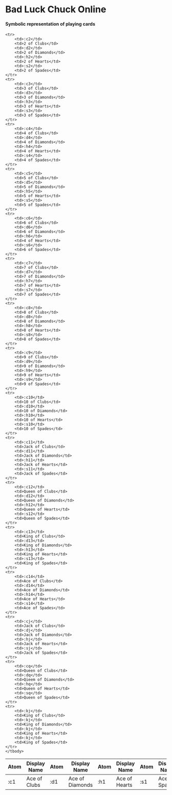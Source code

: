 # Bad Luck Chuck Online

#### Symbolic representation of playing cards

<table>
    <thead>
    <tr>
        <th>Atom</th>
        <th>Display Name</th>
        <th>Atom</th>
        <th>Display Name</th>
        <th>Atom</th>
        <th>Display Name</th>
        <th>Atom</th>
        <th>Display Name</th>
    </tr>
    </thead>
    <tbody>
    <tr>
        <td>:c1</td>
        <td>Ace of Clubs</td>
        <td>:d1</td>
        <td>Ace of Diamonds</td>
        <td>:h1</td>
        <td>Ace of Hearts</td>
        <td>:s1</td>
        <td>Ace of Spades</td>
    </tr>

    <tr>
        <td>:c2</td>
        <td>2 of Clubs</td>
        <td>:d2</td>
        <td>2 of Diamonds</td>
        <td>:h2</td>
        <td>2 of Hearts</td>
        <td>:s2</td>
        <td>2 of Spades</td>
    </tr>
    <tr>
        <td>:c3</td>
        <td>3 of Clubs</td>
        <td>:d3</td>
        <td>3 of Diamonds</td>
        <td>:h3</td>
        <td>3 of Hearts</td>
        <td>:s3</td>
        <td>3 of Spades</td>
    </tr>
    <tr>
        <td>:c4</td>
        <td>4 of Clubs</td>
        <td>:d4</td>
        <td>4 of Diamonds</td>
        <td>:h4</td>
        <td>4 of Hearts</td>
        <td>:s4</td>
        <td>4 of Spades</td>
    </tr>
    <tr>
        <td>:c5</td>
        <td>5 of Clubs</td>
        <td>:d5</td>
        <td>5 of Diamonds</td>
        <td>:h5</td>
        <td>5 of Hearts</td>
        <td>:s5</td>
        <td>5 of Spades</td>
    </tr>
    <tr>
        <td>:c6</td>
        <td>6 of Clubs</td>
        <td>:d6</td>
        <td>6 of Diamonds</td>
        <td>:h6</td>
        <td>4 of Hearts</td>
        <td>:s6</td>
        <td>6 of Spades</td>
    </tr>
    <tr>
        <td>:c7</td>
        <td>7 of Clubs</td>
        <td>:d7</td>
        <td>7 of Diamonds</td>
        <td>:h7</td>
        <td>7 of Hearts</td>
        <td>:s7</td>
        <td>7 of Spades</td>
    </tr>
    <tr>
        <td>:c8</td>
        <td>8 of Clubs</td>
        <td>:d8</td>
        <td>8 of Diamonds</td>
        <td>:h8</td>
        <td>8 of Hearts</td>
        <td>:s8</td>
        <td>8 of Spades</td>
    </tr>
    <tr>
        <td>:c9</td>
        <td>9 of Clubs</td>
        <td>:d9</td>
        <td>9 of Diamonds</td>
        <td>:h9</td>
        <td>9 of Hearts</td>
        <td>:s9</td>
        <td>9 of Spades</td>
    </tr>
    <tr>
        <td>:c10</td>
        <td>10 of Clubs</td>
        <td>:d10</td>
        <td>10 of Diamonds</td>
        <td>:h10</td>
        <td>10 of Hearts</td>
        <td>:s10</td>
        <td>10 of Spades</td>
    </tr>
    <tr>
        <td>:c11</td>
        <td>Jack of Clubs</td>
        <td>:d11</td>
        <td>Jack of Diamonds</td>
        <td>:h11</td>
        <td>Jack of Hearts</td>
        <td>:s11</td>
        <td>Jack of Spades</td>
    </tr>
    <tr>
        <td>:c12</td>
        <td>Queen of Clubs</td>
        <td>:d12</td>
        <td>Queen of Diamonds</td>
        <td>:h12</td>
        <td>Queen of Hearts</td>
        <td>:s12</td>
        <td>Queen of Spades</td>
    </tr>
    <tr>
        <td>:c13</td>
        <td>King of Clubs</td>
        <td>:d13</td>
        <td>King of Diamonds</td>
        <td>:h13</td>
        <td>King of Hearts</td>
        <td>:s13</td>
        <td>King of Spades</td>
    </tr>
    <tr>
        <td>:c14</td>
        <td>Ace of Clubs</td>
        <td>:d14</td>
        <td>Ace of Diamonds</td>
        <td>:h14</td>
        <td>Ace of Hearts</td>
        <td>:s14</td>
        <td>Ace of Spades</td>
    </tr>
    <tr>
        <td>:cj</td>
        <td>Jack of Clubs</td>
        <td>:dj</td>
        <td>Jack of Diamonds</td>
        <td>:hj</td>
        <td>Jack of Hearts</td>
        <td>:sj</td>
        <td>Jack of Spades</td>
    </tr>
    <tr>
        <td>:cq</td>
        <td>Queen of Clubs</td>
        <td>:dq</td>
        <td>Qieem of Diamonds</td>
        <td>:hq</td>
        <td>Queen of Hearts</td>
        <td>:sq</td>
        <td>Queen of Spades</td>
    </tr>
    <tr>
        <td>:kj</td>
        <td>King of Clubs</td>
        <td>:kj</td>
        <td>King of Diamonds</td>
        <td>:kj</td>
        <td>King of Hearts</td>
        <td>:kj</td>
        <td>King of Spades</td>
    </tr>
    </tbody>
</table>
